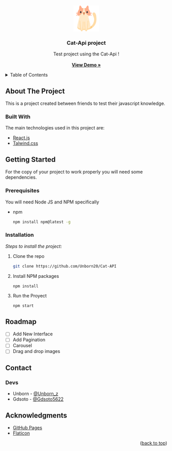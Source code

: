 <!-- PROJECT LOGO -->
<br />
<div align="center">
	<a href="https://www.flaticon.es/iconos-gratis/gato" title="icons created by Freepik - Flaticon">
		<img src="src/assets/img/cat-logo.png" alt="Logo" width="80" height="80">
	</a>
  <h3 align="center"><strong>Cat-Api project</strong></h3>

  <p align="center">
    Test project using the Cat-Api !
    <br />
    <br />
    <a href="#"><strong>View Demo »</strong></a>
  </p>
</div>

<!-- TABLE OF CONTENTS -->
<details>
  <summary>Table of Contents</summary>
  <ol>
    <li>
      <a href="#about-the-project">About The Project</a>
      <ul>
        <li><a href="#built-with">Built With</a></li>
      </ul>
    </li>
    <li>
      <a href="#getting-started">Getting Started</a>
      <ul>
        <li><a href="#prerequisites">Prerequisites</a></li>
        <li><a href="#installation">Installation</a></li>
      </ul>
    </li>
    <li><a href="#roadmap">Roadmap</a></li>
    <li><a href="#contact">Contact</a></li>
    <li><a href="#acknowledgments">Acknowledgments</a></li>
  </ol>
</details>

<!-- ABOUT THE PROJECT -->

## About The Project

This is a project created between friends to test their javascript knowledge.

### Built With

The main technologies used in this project are:

- [React.js](https://reactjs.org/)
- [Talwind.css](https://tailwindcss.com/)

<!-- GETTING STARTED -->

## Getting Started

For the copy of your project to work properly you will need some dependencies.

### Prerequisites

You will need Node JS and NPM specifically

- npm
  ```sh
  npm install npm@latest -g
  ```

### Installation

_Steps to install the project:_

1. Clone the repo
   ```sh
   git clone https://github.com/Unborn20/Cat-API
   ```
2. Install NPM packages
   ```sh
   npm install
   ```

3. Run the Proyect
   ```
   npm start
   ```



<!-- ROADMAP -->

## Roadmap

- [ ] Add New Interface
- [ ] Add Pagination
- [ ] Carousel
- [ ] Drag and drop images

<!-- CONTACT -->

## Contact

### Devs

- Unborn - [@Unborn_z](https://twitter.com/Unborn_z)
- Gdsoto - [@Gdsoto5622](https://twitter.com/Gdsoto5622)

<!-- ACKNOWLEDGMENTS -->

## Acknowledgments

- [GitHub Pages](https://pages.github.com)
- [Flaticon](https://www.flaticon.es/)
  
<p align="right">(<a href="#top">back to top</a>)</p>
